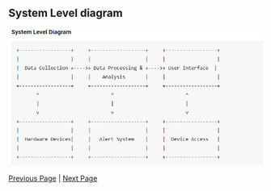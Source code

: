 ## System Level diagram

![System Level Diagram](../artifacts/SystemLeveldiagram.png)


[Previous Page](./ArchAnalysis.md) | [Next Page](./ContextDiagram.md)